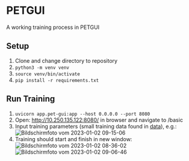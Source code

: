# PETGUI
A working training process in PETGUI
## Setup
1. Clone and change directory to repository
2. `python3 -m venv venv`
3. `source venv/bin/activate`
4. `pip install -r requirements.txt`
## Run Training
1. `uvicorn app.pet-gui:app --host 0.0.0.0 --port 8080`
2. Open: http://10.250.135.122:8080/ in browser and navigate to /basic
3. Input training parameters (small training data found in [data](/data/yelp_review_polarity_csv.tar.gz)), e.g.: ![Bildschirmfoto vom 2023-01-02 09-15-06](https://user-images.githubusercontent.com/47433679/210207339-edfcfea0-545c-41f3-aa8c-42e37acaa891.png)
4. Training should start and finish in new window: ![Bildschirmfoto vom 2023-01-02 08-36-02](https://user-images.githubusercontent.com/47433679/210207440-ad3f410d-3ce3-48c8-b4f6-da3c44b6d0bb.png)
![Bildschirmfoto vom 2023-01-02 09-06-46](https://user-images.githubusercontent.com/47433679/210207594-5ba1d3a3-a633-404e-8a82-42e862d12155.png)


